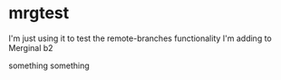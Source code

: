 mrgtest
=======

I'm just using it to test the remote-branches functionality I'm adding to Merginal
b2

something something
